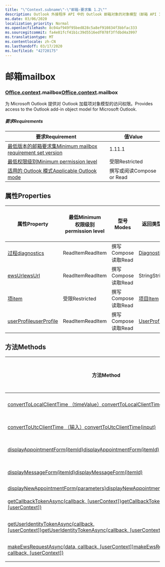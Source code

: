 ```yaml
---
title: "\"Context.subname\"-\"邮箱-要求集 1.2\""
description: Outlook 外接程序 API 中的 Outlook 邮箱对象的对象模型（邮箱 API 1.2 版本）。
ms.date: 03/06/2020
localization_priority: Normal
ms.openlocfilehash: 8c04af949f95bed828c5a8ef910834f3bbfac333
ms.sourcegitcommit: fa4e81fcf41b1c39d5516edf078f3ffdbd4a3997
ms.translationtype: MT
ms.contentlocale: zh-CN
ms.lasthandoff: 03/17/2020
ms.locfileid: "42720175"
---
```

# <a name="mailbox"></a><span data-ttu-id="fee34-103">邮箱</span><span class="sxs-lookup"><span data-stu-id="fee34-103">mailbox</span></span>

### <a name="officecontextmailbox"></a><span data-ttu-id="fee34-104">[Office](office.md)[.context](office.context.md).mailbox</span><span class="sxs-lookup"><span data-stu-id="fee34-104">[Office](office.md)[.context](office.context.md).mailbox</span></span>

<span data-ttu-id="fee34-105">为 Microsoft Outlook 提供对 Outlook 加载项对象模型的访问权限。</span><span class="sxs-lookup"><span data-stu-id="fee34-105">Provides access to the Outlook add-in object model for Microsoft Outlook.</span></span>

##### <a name="requirements"></a><span data-ttu-id="fee34-106">要求</span><span class="sxs-lookup"><span data-stu-id="fee34-106">Requirements</span></span>

|<span data-ttu-id="fee34-107">要求</span><span class="sxs-lookup"><span data-stu-id="fee34-107">Requirement</span></span>| <span data-ttu-id="fee34-108">值</span><span class="sxs-lookup"><span data-stu-id="fee34-108">Value</span></span>|
|---|---|
|[<span data-ttu-id="fee34-109">最低版本的邮箱要求集</span><span class="sxs-lookup"><span data-stu-id="fee34-109">Minimum mailbox requirement set version</span></span>](../../requirement-sets/outlook-api-requirement-sets.md)| <span data-ttu-id="fee34-110">1.1</span><span class="sxs-lookup"><span data-stu-id="fee34-110">1.1</span></span>|
|[<span data-ttu-id="fee34-111">最低权限级别</span><span class="sxs-lookup"><span data-stu-id="fee34-111">Minimum permission level</span></span>](../../../outlook/understanding-outlook-add-in-permissions.md)| <span data-ttu-id="fee34-112">受限</span><span class="sxs-lookup"><span data-stu-id="fee34-112">Restricted</span></span>|
|[<span data-ttu-id="fee34-113">适用的 Outlook 模式</span><span class="sxs-lookup"><span data-stu-id="fee34-113">Applicable Outlook mode</span></span>](../../../outlook/outlook-add-ins-overview.md#extension-points)| <span data-ttu-id="fee34-114">撰写或阅读</span><span class="sxs-lookup"><span data-stu-id="fee34-114">Compose or Read</span></span>|

## <a name="properties"></a><span data-ttu-id="fee34-115">属性</span><span class="sxs-lookup"><span data-stu-id="fee34-115">Properties</span></span>

| <span data-ttu-id="fee34-116">属性</span><span class="sxs-lookup"><span data-stu-id="fee34-116">Property</span></span> | <span data-ttu-id="fee34-117">最低</span><span class="sxs-lookup"><span data-stu-id="fee34-117">Minimum</span></span><br><span data-ttu-id="fee34-118">权限级别</span><span class="sxs-lookup"><span data-stu-id="fee34-118">permission level</span></span> | <span data-ttu-id="fee34-119">型号</span><span class="sxs-lookup"><span data-stu-id="fee34-119">Modes</span></span> | <span data-ttu-id="fee34-120">返回类型</span><span class="sxs-lookup"><span data-stu-id="fee34-120">Return type</span></span> | <span data-ttu-id="fee34-121">最低</span><span class="sxs-lookup"><span data-stu-id="fee34-121">Minimum</span></span><br><span data-ttu-id="fee34-122">要求集</span><span class="sxs-lookup"><span data-stu-id="fee34-122">requirement set</span></span> |
|---|---|---|---|:---:|
| [<span data-ttu-id="fee34-123">过程</span><span class="sxs-lookup"><span data-stu-id="fee34-123">diagnostics</span></span>](/javascript/api/outlook/office.mailbox?view=outlook-js-1.2#diagnostics) | <span data-ttu-id="fee34-124">ReadItem</span><span class="sxs-lookup"><span data-stu-id="fee34-124">ReadItem</span></span> | <span data-ttu-id="fee34-125">撰写</span><span class="sxs-lookup"><span data-stu-id="fee34-125">Compose</span></span><br><span data-ttu-id="fee34-126">读取</span><span class="sxs-lookup"><span data-stu-id="fee34-126">Read</span></span> | [<span data-ttu-id="fee34-127">Diagnostics</span><span class="sxs-lookup"><span data-stu-id="fee34-127">Diagnostics</span></span>](/javascript/api/outlook/office.diagnostics?view=outlook-js-1.2) | [<span data-ttu-id="fee34-128">1.1</span><span class="sxs-lookup"><span data-stu-id="fee34-128">1.1</span></span>](../requirement-set-1.1/outlook-requirement-set-1.1.md) |
| [<span data-ttu-id="fee34-129">ewsUrl</span><span class="sxs-lookup"><span data-stu-id="fee34-129">ewsUrl</span></span>](/javascript/api/outlook/office.mailbox?view=outlook-js-1.2#ewsurl) | <span data-ttu-id="fee34-130">ReadItem</span><span class="sxs-lookup"><span data-stu-id="fee34-130">ReadItem</span></span> | <span data-ttu-id="fee34-131">撰写</span><span class="sxs-lookup"><span data-stu-id="fee34-131">Compose</span></span><br><span data-ttu-id="fee34-132">读取</span><span class="sxs-lookup"><span data-stu-id="fee34-132">Read</span></span> | <span data-ttu-id="fee34-133">String</span><span class="sxs-lookup"><span data-stu-id="fee34-133">String</span></span> | [<span data-ttu-id="fee34-134">1.1</span><span class="sxs-lookup"><span data-stu-id="fee34-134">1.1</span></span>](../requirement-set-1.1/outlook-requirement-set-1.1.md) |
| [<span data-ttu-id="fee34-135">项</span><span class="sxs-lookup"><span data-stu-id="fee34-135">item</span></span>](office.context.mailbox.item.md) | <span data-ttu-id="fee34-136">受限</span><span class="sxs-lookup"><span data-stu-id="fee34-136">Restricted</span></span> | <span data-ttu-id="fee34-137">撰写</span><span class="sxs-lookup"><span data-stu-id="fee34-137">Compose</span></span><br><span data-ttu-id="fee34-138">读取</span><span class="sxs-lookup"><span data-stu-id="fee34-138">Read</span></span> | [<span data-ttu-id="fee34-139">项目</span><span class="sxs-lookup"><span data-stu-id="fee34-139">Item</span></span>](/javascript/api/outlook/office.item?view=outlook-js-1.2) | [<span data-ttu-id="fee34-140">1.1</span><span class="sxs-lookup"><span data-stu-id="fee34-140">1.1</span></span>](../requirement-set-1.1/outlook-requirement-set-1.1.md) |
| [<span data-ttu-id="fee34-141">userProfile</span><span class="sxs-lookup"><span data-stu-id="fee34-141">userProfile</span></span>](/javascript/api/outlook/office.mailbox?view=outlook-js-1.2#userprofile) | <span data-ttu-id="fee34-142">ReadItem</span><span class="sxs-lookup"><span data-stu-id="fee34-142">ReadItem</span></span> | <span data-ttu-id="fee34-143">撰写</span><span class="sxs-lookup"><span data-stu-id="fee34-143">Compose</span></span><br><span data-ttu-id="fee34-144">读取</span><span class="sxs-lookup"><span data-stu-id="fee34-144">Read</span></span> | [<span data-ttu-id="fee34-145">UserProfile</span><span class="sxs-lookup"><span data-stu-id="fee34-145">UserProfile</span></span>](/javascript/api/outlook/office.userprofile?view=outlook-js-1.2) | [<span data-ttu-id="fee34-146">1.1</span><span class="sxs-lookup"><span data-stu-id="fee34-146">1.1</span></span>](../requirement-set-1.1/outlook-requirement-set-1.1.md) |

## <a name="methods"></a><span data-ttu-id="fee34-147">方法</span><span class="sxs-lookup"><span data-stu-id="fee34-147">Methods</span></span>

| <span data-ttu-id="fee34-148">方法</span><span class="sxs-lookup"><span data-stu-id="fee34-148">Method</span></span> | <span data-ttu-id="fee34-149">最低</span><span class="sxs-lookup"><span data-stu-id="fee34-149">Minimum</span></span><br><span data-ttu-id="fee34-150">权限级别</span><span class="sxs-lookup"><span data-stu-id="fee34-150">permission level</span></span> | <span data-ttu-id="fee34-151">型号</span><span class="sxs-lookup"><span data-stu-id="fee34-151">Modes</span></span> | <span data-ttu-id="fee34-152">最低</span><span class="sxs-lookup"><span data-stu-id="fee34-152">Minimum</span></span><br><span data-ttu-id="fee34-153">要求集</span><span class="sxs-lookup"><span data-stu-id="fee34-153">requirement set</span></span> |
|---|---|---|:---:|
| [<span data-ttu-id="fee34-154">convertToLocalClientTime （timeValue）</span><span class="sxs-lookup"><span data-stu-id="fee34-154">convertToLocalClientTime(timeValue)</span></span>](/javascript/api/outlook/office.mailbox?view=outlook-js-1.2#converttolocalclienttime-timevalue-) | <span data-ttu-id="fee34-155">ReadItem</span><span class="sxs-lookup"><span data-stu-id="fee34-155">ReadItem</span></span> | <span data-ttu-id="fee34-156">撰写</span><span class="sxs-lookup"><span data-stu-id="fee34-156">Compose</span></span><br><span data-ttu-id="fee34-157">读取</span><span class="sxs-lookup"><span data-stu-id="fee34-157">Read</span></span> | [<span data-ttu-id="fee34-158">1.1</span><span class="sxs-lookup"><span data-stu-id="fee34-158">1.1</span></span>](../requirement-set-1.1/outlook-requirement-set-1.1.md) |
| [<span data-ttu-id="fee34-159">convertToUtcClientTime （输入）</span><span class="sxs-lookup"><span data-stu-id="fee34-159">convertToUtcClientTime(input)</span></span>](/javascript/api/outlook/office.mailbox?view=outlook-js-1.2#converttoutcclienttime-input-) | <span data-ttu-id="fee34-160">ReadItem</span><span class="sxs-lookup"><span data-stu-id="fee34-160">ReadItem</span></span> | <span data-ttu-id="fee34-161">撰写</span><span class="sxs-lookup"><span data-stu-id="fee34-161">Compose</span></span><br><span data-ttu-id="fee34-162">读取</span><span class="sxs-lookup"><span data-stu-id="fee34-162">Read</span></span> | [<span data-ttu-id="fee34-163">1.1</span><span class="sxs-lookup"><span data-stu-id="fee34-163">1.1</span></span>](../requirement-set-1.1/outlook-requirement-set-1.1.md) |
| [<span data-ttu-id="fee34-164">displayAppointmentForm(itemId)</span><span class="sxs-lookup"><span data-stu-id="fee34-164">displayAppointmentForm(itemId)</span></span>](/javascript/api/outlook/office.mailbox?view=outlook-js-1.2#displayappointmentform-itemid-) | <span data-ttu-id="fee34-165">ReadItem</span><span class="sxs-lookup"><span data-stu-id="fee34-165">ReadItem</span></span> | <span data-ttu-id="fee34-166">撰写</span><span class="sxs-lookup"><span data-stu-id="fee34-166">Compose</span></span><br><span data-ttu-id="fee34-167">读取</span><span class="sxs-lookup"><span data-stu-id="fee34-167">Read</span></span> | [<span data-ttu-id="fee34-168">1.1</span><span class="sxs-lookup"><span data-stu-id="fee34-168">1.1</span></span>](../requirement-set-1.1/outlook-requirement-set-1.1.md) |
| [<span data-ttu-id="fee34-169">displayMessageForm(itemId)</span><span class="sxs-lookup"><span data-stu-id="fee34-169">displayMessageForm(itemId)</span></span>](/javascript/api/outlook/office.mailbox?view=outlook-js-1.2#displaymessageform-itemid-) | <span data-ttu-id="fee34-170">ReadItem</span><span class="sxs-lookup"><span data-stu-id="fee34-170">ReadItem</span></span> | <span data-ttu-id="fee34-171">撰写</span><span class="sxs-lookup"><span data-stu-id="fee34-171">Compose</span></span><br><span data-ttu-id="fee34-172">读取</span><span class="sxs-lookup"><span data-stu-id="fee34-172">Read</span></span> | [<span data-ttu-id="fee34-173">1.1</span><span class="sxs-lookup"><span data-stu-id="fee34-173">1.1</span></span>](../requirement-set-1.1/outlook-requirement-set-1.1.md) |
| [<span data-ttu-id="fee34-174">displayNewAppointmentForm(parameters)</span><span class="sxs-lookup"><span data-stu-id="fee34-174">displayNewAppointmentForm(parameters)</span></span>](/javascript/api/outlook/office.mailbox?view=outlook-js-1.2#displaynewappointmentform-parameters-) | <span data-ttu-id="fee34-175">ReadItem</span><span class="sxs-lookup"><span data-stu-id="fee34-175">ReadItem</span></span> | <span data-ttu-id="fee34-176">读取</span><span class="sxs-lookup"><span data-stu-id="fee34-176">Read</span></span> | [<span data-ttu-id="fee34-177">1.1</span><span class="sxs-lookup"><span data-stu-id="fee34-177">1.1</span></span>](../requirement-set-1.1/outlook-requirement-set-1.1.md) |
| <span data-ttu-id="fee34-178">[getCallbackTokenAsync(callback, [userContext])](/javascript/api/outlook/office.mailbox?view=outlook-js-1.2#getcallbacktokenasync-callback--usercontext-)</span><span class="sxs-lookup"><span data-stu-id="fee34-178">[getCallbackTokenAsync(callback, [userContext])](/javascript/api/outlook/office.mailbox?view=outlook-js-1.2#getcallbacktokenasync-callback--usercontext-)</span></span> | <span data-ttu-id="fee34-179">ReadItem</span><span class="sxs-lookup"><span data-stu-id="fee34-179">ReadItem</span></span> | <span data-ttu-id="fee34-180">撰写</span><span class="sxs-lookup"><span data-stu-id="fee34-180">Compose</span></span><br><span data-ttu-id="fee34-181">读取</span><span class="sxs-lookup"><span data-stu-id="fee34-181">Read</span></span> | [<span data-ttu-id="fee34-182">1.3</span><span class="sxs-lookup"><span data-stu-id="fee34-182">1.3</span></span>](../requirement-set-1.3/outlook-requirement-set-1.3.md)<br>[<span data-ttu-id="fee34-183">1.1</span><span class="sxs-lookup"><span data-stu-id="fee34-183">1.1</span></span>](../requirement-set-1.1/outlook-requirement-set-1.1.md) |
| <span data-ttu-id="fee34-184">[getUserIdentityTokenAsync(callback, [userContext])](/javascript/api/outlook/office.mailbox?view=outlook-js-1.2#getuseridentitytokenasync-callback--usercontext-)</span><span class="sxs-lookup"><span data-stu-id="fee34-184">[getUserIdentityTokenAsync(callback, [userContext])](/javascript/api/outlook/office.mailbox?view=outlook-js-1.2#getuseridentitytokenasync-callback--usercontext-)</span></span> | <span data-ttu-id="fee34-185">ReadItem</span><span class="sxs-lookup"><span data-stu-id="fee34-185">ReadItem</span></span> | <span data-ttu-id="fee34-186">撰写</span><span class="sxs-lookup"><span data-stu-id="fee34-186">Compose</span></span><br><span data-ttu-id="fee34-187">读取</span><span class="sxs-lookup"><span data-stu-id="fee34-187">Read</span></span> | [<span data-ttu-id="fee34-188">1.1</span><span class="sxs-lookup"><span data-stu-id="fee34-188">1.1</span></span>](../requirement-set-1.1/outlook-requirement-set-1.1.md) |
| <span data-ttu-id="fee34-189">[makeEwsRequestAsync(data, callback, [userContext])](/javascript/api/outlook/office.mailbox?view=outlook-js-1.2#makeewsrequestasync-data--callback--usercontext-)</span><span class="sxs-lookup"><span data-stu-id="fee34-189">[makeEwsRequestAsync(data, callback, [userContext])](/javascript/api/outlook/office.mailbox?view=outlook-js-1.2#makeewsrequestasync-data--callback--usercontext-)</span></span> | <span data-ttu-id="fee34-190">ReadWriteMailbox</span><span class="sxs-lookup"><span data-stu-id="fee34-190">ReadWriteMailbox</span></span> | <span data-ttu-id="fee34-191">撰写</span><span class="sxs-lookup"><span data-stu-id="fee34-191">Compose</span></span><br><span data-ttu-id="fee34-192">读取</span><span class="sxs-lookup"><span data-stu-id="fee34-192">Read</span></span> | [<span data-ttu-id="fee34-193">1.1</span><span class="sxs-lookup"><span data-stu-id="fee34-193">1.1</span></span>](../requirement-set-1.1/outlook-requirement-set-1.1.md) |
